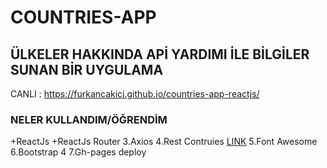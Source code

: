 # COUNTRIES-APP

## ÜLKELER HAKKINDA APİ YARDIMI İLE BİLGİLER SUNAN BİR UYGULAMA


CANLI : https://furkancakici.github.io/countries-app-reactjs/

### NELER KULLANDIM/ÖĞRENDİM

+ReactJs
+ReactJs Router
3.Axios
4.Rest Contruies [LINK](https://restcountries.eu/)
5.Font Awesome
6.Bootstrap 4
7.Gh-pages deploy
